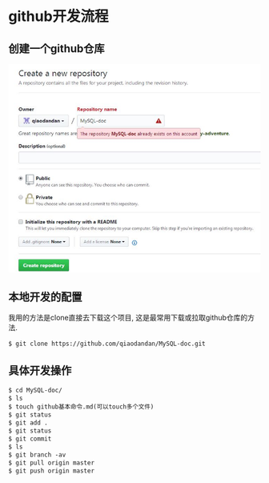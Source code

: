 # github开发流程
## 创建一个github仓库
![creat](https://raw.githubusercontent.com/qiaodandan/MySQL-doc/master/creat.jpg)
## 本地开发的配置
我用的方法是clone直接去下载这个项目, 这是最常用下载或拉取github仓库的方法.
```shell
$ git clone https://github.com/qiaodandan/MySQL-doc.git
```
## 具体开发操作
```shell
$ cd MySQL-doc/
$ ls
$ touch github基本命令.md(可以touch多个文件)
$ git status
$ git add .
$ git status
$ git commit
$ ls
$ git branch -av
$ git pull origin master
$ git push origin master
```


